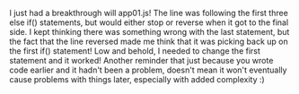 I just had a breakthrough will app01.js!
The line was following the first three else if() statements, but would either stop or reverse when it got to the final side. I kept thinking there was something wrong with the last statement, but the fact that the line reversed made me think that it was picking back up on the first if() statement! Low and behold, I needed to change the first statement and it worked! Another reminder that just because you wrote code earlier and it hadn't been a problem, doesn't mean it won't eventually cause problems with things later, especially with added complexity :)
